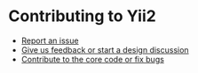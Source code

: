 Contributing to Yii2
====================

- [Report an issue](https://github.com/yiisoft/yii2-psr-log-source/blob/master/docs/internals/report-an-issue.md)
- [Give us feedback or start a design discussion](https://forum.yiiframework.com/c/yii-2-0/general-discussions/16)
- [Contribute to the core code or fix bugs](https://github.com/yiisoft/yii2/blob/master/docs/internals/git-workflow.md)
